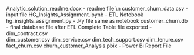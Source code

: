 Analytic_solution_readme.docx - readme file
\n
customer_churn_data.csv - input file
HG_Insights_Assignment.ipynb - ETL Notebook
hg_insights_assignment.py - .Py file same as notebook
customer_churn.db - final database file after ETL Complete
Table file exported -  
dim_contract.csv  
dim_customer.csv
dim_service.csv
dim_tech_support.csv
dim_tenure.csv
fact_churn.csv
churn_customer_Analysis.pbix - Power Bi Report File
